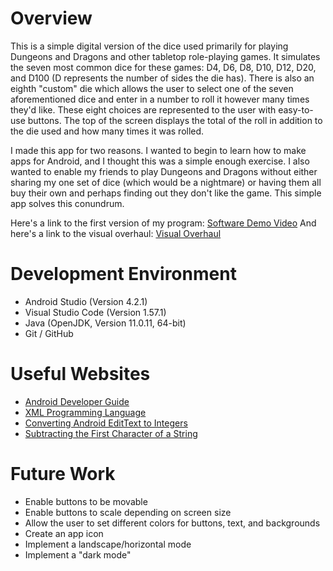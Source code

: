 # Overview

This is a simple digital version of the dice used primarily for playing Dungeons and Dragons and other tabletop role-playing games. It simulates the seven most common dice for these games: D4, D6, D8, D10, D12, D20, and D100 (D represents the number of sides the die has). There is also an eighth "custom" die which allows the user to select one of the seven aforementioned dice and enter in a number to roll it however many times they'd like. These eight choices are represented to the user with easy-to-use buttons. The top of the screen displays the total of the roll in addition to the die used and how many times it was rolled. 

I made this app for two reasons. I wanted to begin to learn how to make apps for Android, and I thought this was a simple enough exercise. I also wanted to enable my friends to play Dungeons and Dragons without either sharing my one set of dice (which would be a nightmare) or having them all buy their own and perhaps finding out they don't like the game. This simple app solves this conundrum. 

Here's a link to the first version of my program: [Software Demo Video](https://youtu.be/RTtbvrS-6TI)
And here's a link to the visual overhaul: [Visual Overhaul](https://youtu.be/VfELIbyFeH0)

# Development Environment

* Android Studio (Version 4.2.1)
* Visual Studio Code (Version 1.57.1)
* Java (OpenJDK, Version 11.0.11, 64-bit)
* Git / GitHub

# Useful Websites

* [Android Developer Guide](https://developer.android.com/guide)
* [XML Programming Language](https://www.tutorialspoint.com/xml/index.htm)
* [Converting Android EditText to Integers](https://stackoverflow.com/questions/15037465/converting-edittext-to-int-android)
* [Subtracting the First Character of a String](https://stackoverflow.com/questions/4503656/java-removing-first-character-of-a-string)

# Future Work

* Enable buttons to be movable
* Enable buttons to scale depending on screen size
* Allow the user to set different colors for buttons, text, and backgrounds
* Create an app icon
* Implement a landscape/horizontal mode
* Implement a "dark mode"
